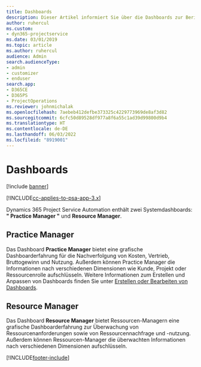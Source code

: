 ```yaml
---
title: Dashboards
description: Dieser Artikel informiert Sie über die Dashboards zur Berichterstattung, die in Dynamics 365 Project Service Automation enthalten sind.
author: ruhercul
ms.custom:
- dyn365-projectservice
ms.date: 03/01/2019
ms.topic: article
ms.author: ruhercul
audience: Admin
search.audienceType:
- admin
- customizer
- enduser
search.app:
- D365CE
- D365PS
- ProjectOperations
ms.reviewer: johnmichalak
ms.openlocfilehash: 7aebeb412defbe373325c4229773969de8af3d82
ms.sourcegitcommit: 6cfc50d89528df977a8f6a55c1ad39d99800d9b4
ms.translationtype: HT
ms.contentlocale: de-DE
ms.lasthandoff: 06/03/2022
ms.locfileid: "8919001"
---
```

# <a name="dashboards"></a>Dashboards

[!include [banner](../includes/psa-now-project-operations.md)]

[!INCLUDE[cc-applies-to-psa-app-3.x](../includes/cc-applies-to-psa-app-3x.md)]

Dynamics 365 Project Service Automation enthält zwei Systemdashboards: **" Practice Manager "** und **Resource Manager**.

## <a name="practice-manager"></a>Practice Manager 

Das Dashboard **Practice Manager** bietet eine grafische Dashboarderfahrung für die Nachverfolgung von Kosten, Vertrieb, Bruttogewinn und Nutzung. Außerdem können Practice Manager die Informationen nach verschiedenen Dimensionen wie Kunde, Projekt oder Ressourcenrolle aufschlüsseln. Weitere Informationen zum Erstellen und Anpassen von Dashboards finden Sie unter [Erstellen oder Bearbeiten von Dashboards](/dynamics365/customerengagement/on-premises/customize/create-edit-dashboards).

## <a name="resource-manager"></a>Resource Manager 

Das Dashboard **Resource Manager** bietet Ressourcen-Managern eine grafische Dashboarderfahrung zur Überwachung von Ressourcenanforderungen sowie von Ressourcennachfrage und -nutzung. Außerdem können Ressourcen-Manager die überwachten Informationen nach verschiedenen Dimensionen aufschlüsseln.


[!INCLUDE[footer-include](../includes/footer-banner.md)]
